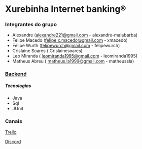 # Xurebinha Internet banking®

### Integrantes do grupo

- Alexandre (alexandre221@gmail.com - alexandre-malabarba)
- Felipe Macedo (felipe.x.macedo@gmail.com - xmacedo)
- Felipe Wurth (felipewurch@gmail.com - felipewurch)
- Crislaine Soares ( Crislainesoares)
- Leo Miranda ( leomiranda1995@gmail.com - leomiranda1995)
- Matheus Abreu ( matheus.la1999@gmail.com - matheussla)

### [Backend](https://github.com/xmacedo/XurebinhaBanking/tree/master/backend)
##### Tecnologias
- Java
- Sql
- JUnit


### Canais
[Trello](https://trello.com/b/clcoaCaL/organiza%C3%A7%C3%A3o-do-projeto)

[Discord](https://discord.gg/sEwdFw)
